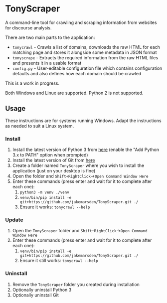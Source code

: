 # TonyScraper

A command-line tool for crawling and scraping information from websites for discourse analysis.

There are two main parts to the application:

- `tonycrawl` - Crawls a list of domains, downloads the raw HTML for each matching page and stores it alongside some metadata in JSON format
- `tonyscrape` - Extracts the required information from the raw HTML files and presents it in a usable format
- `config.py` - User-editable configuration file which contains configuration defaults and also defines how each domain should be crawled

This is a work in progress.

Both Windows and Linux are supported.
Python 2 is not supported.

## Usage

These instructions are for systems running Windows.
Adapt the instructions as needed to suit a Linux system.

### Install

1. Install the latest version of Python 3 from [here](https://python.org/downloads/) (enable the "Add Python 3.x to PATH" option when prompted)
1. Install the latest version of Git from [here](https://git-scm.com/downloads)
1. Create a folder named `TonyScraper` where you wish to install the application (just on your desktop is fine)
1. Open the folder and `Shift+RightClick`->`Open Command Window Here`
1. Enter these commands (press enter and wait for it to complete after each one):
    1. `python3 -m venv ./venv`
    1. `venv/bin/pip install -e git+https://github.com/jakemarsden/TonyScraper.git ./`
    1. Ensure it works: `tonycrawl --help`

### Update

1. Open the `TonyScraper` folder and `Shift+RightClick`->`Open Command Window Here`
1. Enter these commands (press enter and wait for it to complete after each one):
    1. `venv/bin/pip install -e git+https://github.com/jakemarsden/TonyScraper.git ./`
    1. Ensure it still works: `tonycrawl --help`

### Uninstall

1. Remove the `TonyScraper` folder you created during installation
1. Optionally uninstall Python 3
1. Optionally uninstall Git
